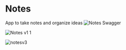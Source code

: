 # Notes
App to take notes and organize ideas
![Notes Swagger](https://github.com/leonardolucusi/Notes/assets/61367434/0ee39ca7-be42-4ed8-951b-6fbf2dba599b)

![Notes v1 1](https://github.com/leonardolucusi/Notes/assets/61367434/d022bd88-152f-48ba-a711-5319e2207eae)

![notesv3](https://github.com/leonardolucusi/Notes/assets/61367434/5fe005e1-b82c-4fef-a086-b1c844864ba8)
